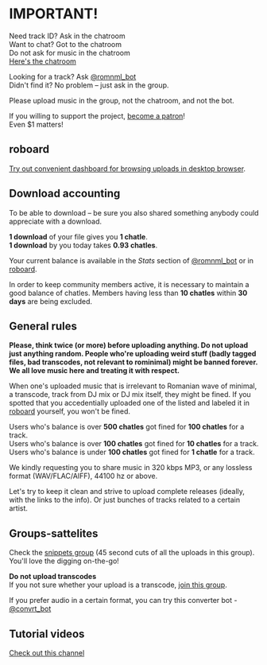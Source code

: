 # IMPORTANT!

Need track ID? Ask in the chatroom  
Want to chat? Got to the chatroom  
Do not ask for music in the chatroom  
[Here's the chatroom](https://t.me/romnml)

Looking for a track? Ask [@romnml_bot](https://t.me/romnml_bot)  
Didn't find it? No problem – just ask in the group.

Please upload music in the group, not the chatroom, and not the bot.

If you willing to support the project, [become a patron](https://patreon.com/rominimal)!  
Even $1 matters!

## roboard

[Try out convenient dashboard for browsing uploads in desktop browser](https://romnml.rv7.ru).

## Download accounting

To be able to download – be sure you also shared something anybody could appreciate with a download.

**1 download** of your file gives you **1 chatle**.  
**1 download** by you today takes **0.93 chatles**.

Your current balance is available in the *Stats* section of [@romnml_bot](https://t.me/romnml_bot) or in [roboard](https://romnml.rv7.ru).

In order to keep community members active, it is necessary to maintain a good balance of chatles. Members having less than **10 chatles** within **30 days** are being excluded.

## General rules

**Please, think twice (or more) before uploading anything. Do not upload just anything random. People who're uploading weird stuff (badly tagged files, bad transcodes, not relevant to rominimal) might be banned forever. We all love music here and treating it with respect.**

When one's uploaded music that is irrelevant to Romanian wave of minimal, a transcode, track from DJ mix or DJ mix itself, they might be fined. If you spotted that you accedentially uploaded one of the listed and labeled it in [roboard](https://romnml.rv7.ru) yourself, you won't be fined.

Users who's balance is over **500 chatles** got fined for **100 chatles** for a track.  
Users who's balance is over **100 chatles** got fined for **10 chatles** for a track.  
Users who's balance is under **100 chatles** got fined for **1 chatle** for a track.

We kindly requesting you to share music in 320 kbps MP3, or any lossless format (WAV/FLAC/AIFF), 44100 hz or above.

Let's try to keep it clean and strive to upload complete releases (ideally, with the links to the info). Or just bunches of tracks related to a certain artist.

## Groups-sattelites

Check the [snippets group](https://t.me/joinchat/ATDwrEYkooRWtBoXRRFp8Q) (45 second cuts of all the uploads in this group).  
You'll love the digging on-the-go!

**Do not upload transcodes**  
If you not sure whether your upload is a transcode, [join this group](https://t.me/joinchat/ATDwrFDxDvSammrC82ihrg).

If you prefer audio in a certain format, you can try this converter bot - [@convrt_bot](https://t.me/convrt_bot)

## Tutorial videos  
[Check out this channel](https://t.me/joinchat/AAAAAFdd1a1IiM9jHyWDsw)
